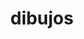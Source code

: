 ---
# description: An example site for hugo-theme-gallery. Images from Unsplash.
#lastmod: 2023-07-05
title: dibujos
featured_image: azul_5_a-1.png # default: first image in this directory
# featured_image on the home page is used for OpenGraph cards, etc.
menus:
  main:
    name: Home
    weight: -1
# sub-galleries on list pages are sorted by date and weight (descending)
---